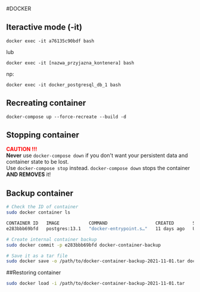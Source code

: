 #DOCKER
## Iteractive mode (-it)
```shell
docker exec -it a76135c90bdf bash
```
lub
```shell
docker exec -it [nazwa_przyjazna_kontenera] bash
```
np:
```shell
docker exec -it docker_postgresql_db_1 bash
```

## Recreating container
```shell
docker-compose up --force-recreate --build -d
```

## Stopping container
<span style="color:red"><strong>CAUTION !!!</strong></span>\
**Never** use `docker-compose down` if you don't want your persistent data and container state to be lost.\
Use `docker-compose stop` instead. `docker-compose down` stops the container **AND REMOVES** it!

## Backup container
```bash
# Check the ID of container
sudo docker container ls

CONTAINER ID   IMAGE           COMMAND                  CREATED       STATUS         PORTS                                       NAMES
e283bbb69bfd   postgres:13.1   "docker-entrypoint.s…"   11 days ago   Up 3 minutes   0.0.0.0:5432->5432/tcp, :::5432->5432/tcp   crm_postgresql_db_131

# Create internal container backup
sudo docker commit -p e283bbb69bfd docker-container-backup

# Save it as a tar file
sudo docker save -o /path/to/docker-container-backup-2021-11-01.tar docker-container-backup

```

##Restoring container
```sh
sudo docker load -i /path/to/docker-container-backup-2021-11-01.tar
```


















